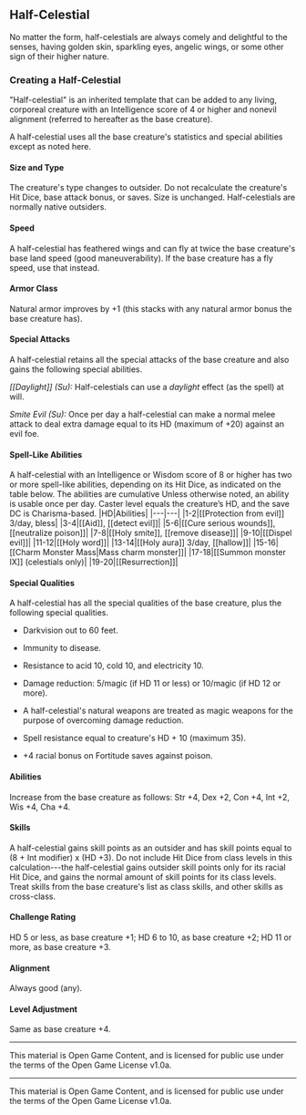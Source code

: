 ## Half-Celestial

No matter the form, half-celestials are always comely and delightful to the senses, having golden skin, sparkling eyes, angelic wings, or some other sign of their higher nature. 

### Creating a Half-Celestial

"Half-celestial" is an inherited template that can be added to any living, corporeal creature with an Intelligence score of 4 or higher and nonevil alignment (referred to hereafter as the base creature). 

A half-celestial uses all the base creature's statistics and special abilities except as noted here. 

#### Size and Type
The creature's type changes to outsider. Do not recalculate the creature's Hit Dice, base attack bonus, or saves. Size is unchanged. Half-celestials are normally native outsiders. 

#### Speed
A half-celestial has feathered wings and can fly at twice the base creature's base land speed (good maneuverability). If the base creature has a fly speed, use that instead. 

#### Armor Class
Natural armor improves by +1 (this stacks with any natural armor bonus the base creature has). 

#### Special Attacks
A half-celestial retains all the special attacks of the base creature and also gains the following special abilities. 

*[[Daylight]] (Su):* Half-celestials can use a *daylight* effect (as the spell) at will. 

*Smite Evil (Su):* Once per day a half-celestial can make a normal melee attack to deal extra damage equal to its HD (maximum of +20) against an evil foe. 

#### Spell-Like Abilities
A half-celestial with an Intelligence or Wisdom score of 8 or higher has two or more spell-like abilities, depending on its Hit Dice, as indicated on the table below. The abilities are cumulative Unless otherwise noted, an ability is usable once per day. Caster level equals the creature’s HD, and the save DC is Charisma-based. |HD|Abilities| |---|---| |1-2|[[Protection from evil]] 3/day, bless| |3-4|[[Aid]], [[detect evil]]| |5-6|[[Cure serious wounds]], [[neutralize poison]]| |7-8|[[Holy smite]], [[remove disease]]| |9-10|[[Dispel evil]]| |11-12|[[Holy word]]| |13-14|[[Holy aura]] 3/day, [[hallow]]| |15-16|[[Charm Monster Mass|Mass charm monster]]| |17-18|[[Summon monster IX]] (celestials only)| |19-20|[[Resurrection]]|
#### Special Qualities
A half-celestial has all the special qualities of the base creature, plus the following special qualities. 

- Darkvision out to 60 feet.

- Immunity to disease.

- Resistance to acid 10, cold 10, and electricity 10.

- Damage reduction: 5/magic (if HD 11 or less) or 10/magic (if HD 12 or
more). 

- A half-celestial's natural weapons are treated as magic weapons for
the purpose of overcoming damage reduction. 

- Spell resistance equal to creature's HD + 10 (maximum 35).

-  +4 racial bonus on Fortitude saves against poison.

#### Abilities
Increase from the base creature as follows: Str +4, Dex +2, Con +4, Int +2, Wis +4, Cha +4. 

#### Skills
A half-celestial gains skill points as an outsider and has skill points equal to (8 + Int modifier) x (HD +3). Do not include Hit Dice from class levels in this calculation---the half-celestial gains outsider skill points only for its racial Hit Dice, and gains the normal amount of skill points for its class levels. Treat skills from the base creature's list as class skills, and other skills as cross-class. 

#### Challenge Rating
HD 5 or less, as base creature +1; HD 6 to 10, as base creature +2; HD 11 or more, as base creature +3. 

#### Alignment
Always good (any). 

#### Level Adjustment
Same as base creature +4.

---

This material is Open Game Content, and is licensed for public use under the terms of the Open Game License v1.0a.

---

This material is Open Game Content, and is licensed for public use under the terms of the Open Game License v1.0a.
